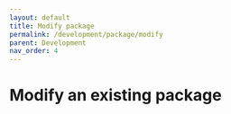 ```yaml
---
layout: default
title: Modify package
permalink: /development/package/modify
parent: Development
nav_order: 4
---
```


# Modify an existing package